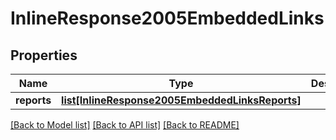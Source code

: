 # InlineResponse2005EmbeddedLinks

## Properties
Name | Type | Description | Notes
------------ | ------------- | ------------- | -------------
**reports** | [**list[InlineResponse2005EmbeddedLinksReports]**](InlineResponse2005EmbeddedLinksReports.md) |  | [optional] 

[[Back to Model list]](../README.md#documentation-for-models) [[Back to API list]](../README.md#documentation-for-api-endpoints) [[Back to README]](../README.md)


